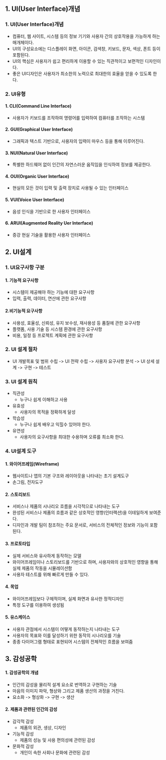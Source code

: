 ## 1. UI(User Interface)개념
### 1. UI(User Interface)개념
- 컴퓨터, 웹 사이트, 시스템 등의 정보 기기와 사용자 간의 상호작용을 가능하게 하는 매개체이다.
- UI의 구성요소에는 디스플레이 화면, 아이콘, 검색창, 키보드, 문자, 색상, 폰트 등이 포함된다.
- UI의 핵심은 사용자가 쉽고 편리하게 이용할 수 있는 직관적이고 보편적인 디자인이다.
- 좋은 UI디자인은 사용자가 최소한의 노력으로 최대한의 효율을 얻을 수 있도록 한다.

### 2. UI유형
#### 1. CLI(Command Line Interface)
- 사용자가 키보드를 조작하여 명령어를 입력하여 컴퓨터를 조작하는 시스템
#### 2. GUI(Graphical User Interface)
- 그래픽과 텍스트 기반으로, 사용자의 입력이 마우스 등을 통해 이루어진다.
#### 3. NUI(Natural User Interface)
- 특별한 하드웨어 없이 인간의 자연스러운 움직임을 인식하여 정보를 제공한다.
#### 4. OUI(Organic User Interface)
- 현실의 모든 것이 입력 및 출력 장치로 사용될 수 있는 인터페이스
#### 5. VUI(Voice User Interface)
- 음성 인식을 기반으로 한 사용자 인터페이스
#### 6. ARUI(Augmented Reality Uer Interface)
- 증강 현실 기술을 활용한 사용자 인터페이스 

## 2. UI설계
### 1. UI요구사항 구분
#### 1. 기능적 요구사항
- 시스템이 제공해야 하는 기능에 대한 요구사항
- 입력, 출력, 데이터, 연산에 관한 요구사항

#### 2.비기능적 요구사항
- 사용성, 효율성, 신뢰성, 유지 보수성, 재사용성 등 품질에 관한 요구사항
- 플랫폼, 사용 기술 등 시스템 환경에 관한 요구사항
- 비용, 일정 등 프로젝트 계획에 관한 요구사항

### 2. UI 설계 절차
- UI 개발목표 및 범위 수립 -> UI 전략 수립 -> 사용자 요구사항 분석 -> UI 상세 설계 -> 구현 -> 테스트

### 3. UI 설계 원칙
- 직관성
  - 누구나 쉽게 이해하고 사용
- 유효성
  - 사용자의 목적을 정확하게 달성
- 학습성
  - 누구나 쉽게 배우고 익힐수 있어야 한다.
- 유연성
  - 사용자의 요구사항을 최대한 수용하며 오류를 최소화 한다.

### 4. UI설계 도구
#### 1. 와이어프레임(Wireframe)
- 웹사이트나 앱의 기본 구조와 레이아웃을 나타내는 초기 설계도구
- 손그림, 전자도구

#### 2. 스토리보드
- 서비스나 제품의 시나리오 흐름을 시각적으로 나타내는 도구
- 완성된 서비스나 제품의 흐름과 같은 상호적인 영향(인터랙션)을 이테일하게 보여준다.
- 디자인과 개발 팀이 참조하는 주요 문서로, 서비스의 전체적인 정보와 기능이 포함된다.

#### 3. 프로토타입
- 실제 서비스와 유사하게 동작하는 모델
- 와이어프레임이나 스토리보드를 기반으로 하며, 사용자와의 상호적인 영향을 통해 실제 제품의 작동을 시뮬레이션함
- 사용자 테스트를 위해 빠르게 만들 수 있다.

#### 4. 목업
- 와이어프레임보다 구체적이며, 실제 화면과 유사한 정적디자인
- 특정 도구를 이용하여 생성됨

#### 5. 유스케이스
- 사용자 관점에서 시스템이 어떻게 동작하는지 나타내는 도구
- 사용자의 목표와 이를 달성하기 위한 동작의 시나리오를 기술
- 종종 다이어그램 형태로 표현되어 시스템의 전체적인 흐름을 보여줌 

## 3. 감성공학
#### 1. 감성공학의 개념
- 인간의 감성을 물리적 설계 요소로 번역하고 구현하는 기술
- 마음의 이미지 파악, 형상와 그리고 제품 생산의 과정을 거친다.
- 요소화 -> 형상화 -> 구현 -> 생산

#### 2. 제품과 관련된 인간의 감성
- 감각적 감성
  - 제품의 외관, 생상, 디자인
- 기능적 감성
  - 제품의 성능 및 사용 편의성에 관련된 감성
- 문화적 감성
  - 개인이 속한 사회나 문화에 관련된 감성
